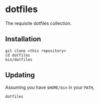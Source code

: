 # dotfiles

The requisite dotfiles collection.


## Installation

    git clone <this repository>
    cd dotfiles
    bin/dotfiles
    

## Updating

Assuming you have `$HOME/bin` in your `PATH`, 

    dotfiles
